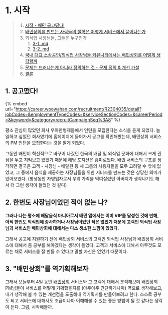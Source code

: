 # 1. 시작

> 1. [시작 - 배민 공고떴다!](1..md)
> 2. [배민상회를 만드는 사람들의 철학은 어떻게 서비스에서 묻어나는가 ](2.-and.md)
> 3. 외식업 사장님들, 그들은 누구인가&#x20;
>    1. [3-1..md](3-1..md "mention")
>    2. [3-2..md](3-2..md "mention")
> 4. [국내 대표 소상공인/외식업 사장님들 커뮤니티에서는 배민상회를 어떻게 생각할까 ](4.-less-than-greater-than.md)
> 5. [문제는 드러나는게 아니라 정의하는 것 - 문제 정의 & 개선 가설 ](5.-and.md)
> 6. [결론](6..md)

## 1. 공고떴다!&#x20;

{% embed url="https://career.woowahan.com/recruitment/R2304035/detail?jobCodes=&employmentTypeCodes=&serviceSectionCodes=&careerPeriod=&keyword=&category=recruitCampaignSeq%3A8" %}

평소 관심이 많았던 회사 우아한형제들에서 인턴을 모집한다는 소식을 듣게 되었다. 늘 일하고 싶었던 회사였기에 홈페이지에 들어가서 공고를 확인해봤는데, 배민상회 서비스의 PM 인턴을 모집한다는 것을 알게 되었다.&#x20;

그동안 배민이 혁신적으로 바꾸어 나갔던 한국의 배달 및 외식업 문화에 대해서 크게 관심을 두고 지켜보고 있었기 때문에 해당 포지션은 흥미로웠다. 배민 서비스의 구조를 생각하면 결국은 고객 - 사장님 - 배달원 등 세 그룹의 사용자들을 모두 고려할 수 밖에 없었고, 그 중에서 음식을 제공하는 사장님들을 위한 서비스를 만드는 것은 상당한 의미가 있어보였다. (평생동안 자영업자로서 우리 가족을 먹여살렸던 아버지가 생각나기도 해서 더 그런 생각이 들었던 것 같다)&#x20;



## 2. 한번도 사장님이었던 적이 없는 나?&#x20;

**그러나 나는 평소에 배달음식 마니아로서 배민 앱에서는 이미 VIP를 달성한 것에 반해, 아직 한번도 외식업에 종사하거나 사장님이었던 적은 없었기 때문에 고객인 외식업 사장님과 서비스인 배민상회에 대해서는 다소 생소한 느낌이 있었다.**&#x20;

그래서 공고에 지원하기 전에 배민상회 서비스의 고객인 외식업 사장님과 배민상회 서비스에 대해서 좀 공부를 해야겠다는 생각이 들었다. 고객과 서비스에 대해서 아무것도 모르는 채로 서비스를 잘 만들 수 있다고 말할 자신은 없었기 때문이다.&#x20;



## 3. "배민상회"를 역기획해보자&#x20;

그래서 오늘부터 4일 동안 [배민상회](https://mart.baemin.com/) 서비스와 그 고객에 대해서 분석해보며 배민상회 PM님들이 서비스를 어떻게 기획했을지를 (아주아주 간단하게나마) 역으로 생각해보고, 내가 생각해 볼 수 있는 개선점을 도출해내 역기획서를 만들어보려고 한다. 스스로 공부도 되고 서비스에 대해서도 조금이나마 이해해볼 수 있는 좋은 방법이 될 것 같다는 생각이 든다. 그럼, 시작해볼까.&#x20;
